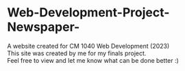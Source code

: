# Web-Development-Project-Newspaper-
A website created for CM 1040 Web Development (2023)
<br>
This site was created by me for my finals project.
<br>
Feel free to view and let me know what can be done better :)
